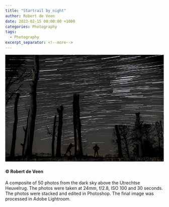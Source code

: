 ```yaml
---
title: "Startrail by night"
author: Robert de Veen
date: 2023-02-15 00:00:00 +1000
categories: Photography
tags:
  - Photography
excerpt_separator: <!--more-->
---
```


![Startrail by night](/assets/images/Startrail-by-night-RobertDeVeen-small.jpg)

#### &copy; Robert de Veen

<!--more-->

A composite of 50 photos from the dark sky above the Utrechtse Heuvelrug. The photos were taken at 24mm, f/2.8, ISO 100 and 30 seconds. The photos were stacked and edited in Photoshop. The final image was processed in Adobe Lightroom.

